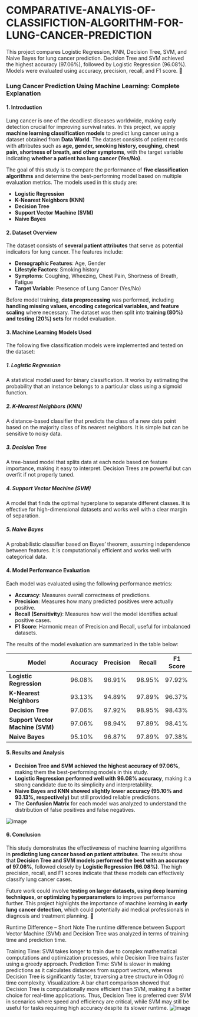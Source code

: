 # COMPARATIVE-ANALYIS-OF-CLASSIFICTION-ALGORITHM-FOR-LUNG-CANCER-PREDICTION
This project compares Logistic Regression, KNN, Decision Tree, SVM, and Naive Bayes for lung cancer prediction. Decision Tree and SVM achieved the highest accuracy (97.06%), followed by Logistic Regression (96.08%). Models were evaluated using accuracy, precision, recall, and F1 score. 🚀

### **Lung Cancer Prediction Using Machine Learning: Complete Explanation**  

#### **1. Introduction**  
Lung cancer is one of the deadliest diseases worldwide, making early detection crucial for improving survival rates. In this project, we apply **machine learning classification models** to predict lung cancer using a dataset obtained from **Data World**. The dataset consists of patient records with attributes such as **age, gender, smoking history, coughing, chest pain, shortness of breath, and other symptoms**, with the target variable indicating **whether a patient has lung cancer (Yes/No)**.  

The goal of this study is to compare the performance of **five classification algorithms** and determine the best-performing model based on multiple evaluation metrics. The models used in this study are:  
- **Logistic Regression**  
- **K-Nearest Neighbors (KNN)**  
- **Decision Tree**  
- **Support Vector Machine (SVM)**  
- **Naive Bayes**  

#### **2. Dataset Overview**  
The dataset consists of **several patient attributes** that serve as potential indicators for lung cancer. The features include:  
- **Demographic Features**: Age, Gender  
- **Lifestyle Factors**: Smoking history  
- **Symptoms**: Coughing, Wheezing, Chest Pain, Shortness of Breath, Fatigue  
- **Target Variable**: Presence of Lung Cancer (Yes/No)  

Before model training, **data preprocessing** was performed, including **handling missing values, encoding categorical variables, and feature scaling** where necessary. The dataset was then split into **training (80%) and testing (20%) sets** for model evaluation.  

#### **3. Machine Learning Models Used**  
The following five classification models were implemented and tested on the dataset:  

##### **1. Logistic Regression**  
A statistical model used for binary classification. It works by estimating the probability that an instance belongs to a particular class using a sigmoid function.  

##### **2. K-Nearest Neighbors (KNN)**  
A distance-based classifier that predicts the class of a new data point based on the majority class of its nearest neighbors. It is simple but can be sensitive to noisy data.  

##### **3. Decision Tree**  
A tree-based model that splits data at each node based on feature importance, making it easy to interpret. Decision Trees are powerful but can overfit if not properly tuned.  

##### **4. Support Vector Machine (SVM)**  
A model that finds the optimal hyperplane to separate different classes. It is effective for high-dimensional datasets and works well with a clear margin of separation.  

##### **5. Naive Bayes**  
A probabilistic classifier based on Bayes’ theorem, assuming independence between features. It is computationally efficient and works well with categorical data.  

#### **4. Model Performance Evaluation**  
Each model was evaluated using the following performance metrics:  
- **Accuracy**: Measures overall correctness of predictions.  
- **Precision**: Measures how many predicted positives were actually positive.  
- **Recall (Sensitivity)**: Measures how well the model identifies actual positive cases.  
- **F1 Score**: Harmonic mean of Precision and Recall, useful for imbalanced datasets.  

The results of the model evaluation are summarized in the table below:  

| Model                  | Accuracy  | Precision | Recall  | F1 Score |
|------------------------|----------|-----------|---------|---------|
| **Logistic Regression** | 96.08%   | 96.91%    | 98.95%  | 97.92%  |
| **K-Nearest Neighbors** | 93.13%   | 94.89%    | 97.89%  | 96.37%  |
| **Decision Tree**       | 97.06%   | 97.92%    | 98.95%  | 98.43%  |
| **Support Vector Machine (SVM)** | 97.06% | 98.94% | 97.89% | 98.41% |
| **Naive Bayes**        | 95.10%   | 96.87%    | 97.89%  | 97.38%  |

#### **5. Results and Analysis**  
- **Decision Tree and SVM achieved the highest accuracy of 97.06%**, making them the best-performing models in this study.  
- **Logistic Regression performed well with 96.08% accuracy**, making it a strong candidate due to its simplicity and interpretability.  
- **Naive Bayes and KNN showed slightly lower accuracy (95.10% and 93.13%, respectively)** but still provided reliable predictions.  
- The **Confusion Matrix** for each model was analyzed to understand the distribution of false positives and false negatives.  

![image](https://github.com/user-attachments/assets/65d84403-db1a-4a0a-8281-b6184497b94f)

#### **6. Conclusion**  
This study demonstrates the effectiveness of machine learning algorithms in **predicting lung cancer based on patient attributes**. The results show that **Decision Tree and SVM models performed the best with an accuracy of 97.06%**, followed closely by **Logistic Regression (96.08%)**. The high precision, recall, and F1 scores indicate that these models can effectively classify lung cancer cases.  

Future work could involve **testing on larger datasets, using deep learning techniques, or optimizing hyperparameters** to improve performance further. This project highlights the importance of machine learning in **early lung cancer detection**, which could potentially aid medical professionals in diagnosis and treatment planning. 🚀

Runtime Difference – Short Note
The runtime difference between Support Vector Machine (SVM) and Decision Tree was analyzed in terms of training time and prediction time.

Training Time: SVM takes longer to train due to complex mathematical computations and optimization processes, while Decision Tree trains faster using a greedy approach.
Prediction Time: SVM is slower in making predictions as it calculates distances from support vectors, whereas Decision Tree is significantly faster, traversing a tree structure in O(log n) time complexity.
Visualization: A bar chart comparison showed that Decision Tree is computationally more efficient than SVM, making it a better choice for real-time applications.
Thus, Decision Tree is preferred over SVM in scenarios where speed and efficiency are critical, while SVM may still be useful for tasks requiring high accuracy despite its slower runtime. 
![image](https://github.com/user-attachments/assets/3327a665-c79d-4d3f-aae6-85d9308e6e17)

